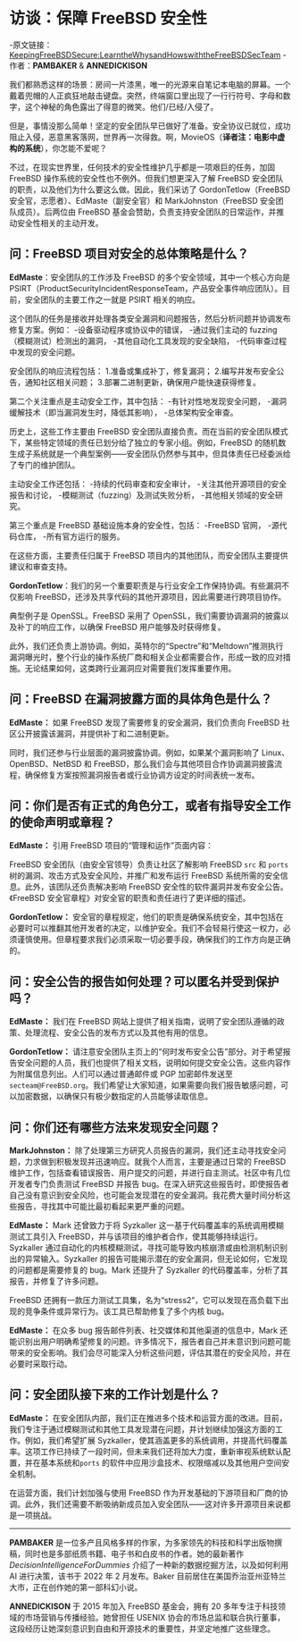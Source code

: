 # 访谈：保障 FreeBSD 安全性

-原文链接：[KeepingFreeBSDSecure:LearntheWhysandHowswiththeFreeBSDSecTeam](https://freebsdfoundation.org/wp-content/uploads/2022/11/interview.pdf) -作者：**PAMBAKER** & **ANNEDICKISON**

我们都熟悉这样的场景：房间一片漆黑，唯一的光源来自笔记本电脑的屏幕。一个戴着兜帽的人正疯狂地敲击键盘。突然，终端窗口里出现了一行行符号、字母和数字，这个神秘的角色露出了得意的微笑。他们/已经/入侵了。

但是，事情没那么简单！坚定的安全团队早已做好了准备。安全协议已就位，成功阻止入侵，恶意黑客落网，世界再一次得救。啊，MovieOS（**译者注：电影中虚构的系统**），你怎能不爱呢？

不过，在现实世界里，任何技术的安全性维护几乎都是一项艰巨的任务，加固 FreeBSD 操作系统的安全性也不例外。但我们想更深入了解 FreeBSD 安全团队的职责，以及他们为什么要这么做。因此，我们采访了 GordonTetlow（FreeBSD 安全官，志愿者）、EdMaste（副安全官）和 MarkJohnston（FreeBSD 安全团队成员）。后两位由 FreeBSD 基金会赞助，负责支持安全团队的日常运作，并推动安全性相关的主动开发。

## 问：FreeBSD 项目对安全的总体策略是什么？

**EdMaste**：安全团队的工作涉及 FreeBSD 的多个安全领域，其中一个核心方向是 PSIRT（ProductSecurityIncidentResponseTeam，产品安全事件响应团队）。目前，安全团队的主要工作之一就是 PSIRT 相关的响应。

这个团队的任务是接收并处理各类安全漏洞和问题报告，然后分析问题并协调发布修复方案。例如： 
-设备驱动程序或协议中的错误， 
-通过我们主动的 fuzzing（模糊测试）检测出的漏洞， 
-其他自动化工具发现的安全缺陷，
-代码审查过程中发现的安全问题。

安全团队的响应流程包括： 
1.准备或集成补丁，修复漏洞； 
2.编写并发布安全公告，通知社区相关问题； 
3.部署二进制更新，确保用户能快速获得修复。

第二个关注重点是主动安全工作，其中包括： 
-有针对性地发现安全问题， 
-漏洞缓解技术（即当漏洞发生时，降低其影响），
-总体架构安全审查。

历史上，这些工作主要由 FreeBSD 安全团队直接负责。而在当前的安全团队模式下，某些特定领域的责任已划分给了独立的专家小组。例如，FreeBSD 的随机数生成子系统就是一个典型案例——安全团队仍然参与其中，但具体责任已经委派给了专门的维护团队。

主动安全工作还包括： 
-持续的代码审查和安全审计， 
-关注其他开源项目的安全报告和讨论， 
-模糊测试（fuzzing）及测试失败分析， 
-其他相关领域的安全研究。

第三个重点是 FreeBSD 基础设施本身的安全性，包括：
-FreeBSD 官网， 
-源代码仓库， 
-所有官方运行的服务。

在这些方面，主要责任归属于 FreeBSD 项目内的其他团队，而安全团队主要提供建议和审查支持。


**GordonTetlow**：我们的另一个重要职责是与行业安全工作保持协调。有些漏洞不仅影响 FreeBSD，还涉及共享代码的其他开源项目，因此需要进行跨项目协作。

典型例子是 OpenSSL。FreeBSD 采用了 OpenSSL，我们需要协调漏洞的披露以及补丁的响应工作，以确保 FreeBSD 用户能够及时获得修复。

此外，我们还负责上游协调。例如，英特尔的“Spectre”和“Meltdown”推测执行漏洞曝光时，整个行业的操作系统厂商和相关企业都需要合作，形成一致的应对措施。无论结果如何，这类跨行业漏洞应对需要我们发挥重要作用。



## 问：FreeBSD 在漏洞披露方面的具体角色是什么？

**EdMaste：** 如果 FreeBSD 发现了需要修复的安全漏洞，我们负责向 FreeBSD 社区公开披露该漏洞，并提供补丁和二进制更新。

同时，我们还参与行业层面的漏洞披露协调。例如，如果某个漏洞影响了 Linux、OpenBSD、NetBSD 和 FreeBSD，那么我们会与其他项目合作协调漏洞披露流程，确保修复方案按照漏洞报告者或行业协调方设定的时间表统一发布。

## 问：你们是否有正式的角色分工，或者有指导安全工作的使命声明或章程？

**EdMaste：** 引用 FreeBSD 项目的“管理和运作”页面内容：

FreeBSD 安全团队（由安全官领导）负责让社区了解影响 FreeBSD `src` 和 `ports` 树的漏洞、攻击方式及安全风险，并推广和发布运行 FreeBSD 系统所需的安全信息。此外，该团队还负责解决影响 FreeBSD 安全性的软件漏洞并发布安全公告。《FreeBSD 安全官章程》对安全官的职责和责任进行了更详细的描述。

**GordonTetlow：** 安全官的章程规定，他们的职责是确保系统安全，其中包括在必要时可以推翻其他开发者的决定，以维护安全。我们不会轻易行使这一权力，必须谨慎使用。但章程要求我们必须采取一切必要手段，确保我们的工作方向是正确的。



## 问：安全公告的报告如何处理？可以匿名并受到保护吗？

**EdMaste：** 我们在 FreeBSD 网站上提供了相关指南，说明了安全团队遵循的政策、处理流程、安全公告的发布方式以及其他有用的信息。

**GordonTetlow：** 请注意安全团队主页上的“何时发布安全公告”部分。对于希望报告安全问题的人员，我们也提供了相关文档，说明如何提交安全公告。这些内容作为附属信息列出。人们可以通过普通邮件或 PGP 加密邮件发送至`secteam@FreeBSD.org`。我们希望让大家知道，如果需要向我们报告敏感问题，可以加密数据，以确保只有极少数指定的人员能够读取信息。



## 问：你们还有哪些方法来发现安全问题？

**MarkJohnston：** 除了处理第三方研究人员报告的漏洞，我们还主动寻找安全问题，力求做到积极发现并迅速响应。就我个人而言，主要是通过日常的 FreeBSD 维护工作，包括查看错误报告、用户提交的问题，并进行自主测试。社区中有几位开发者专门负责测试 FreeBSD 并报告 bug。在深入研究这些报告时，即使报告者自己没有意识到安全风险，也可能会发现潜在的安全漏洞。我花费大量时间分析这些报告，寻找其中可能比最初看起来更严重的问题。

**EdMaste：** Mark 还曾致力于将 Syzkaller 这一基于代码覆盖率的系统调用模糊测试工具引入 FreeBSD，并与该项目的维护者合作，使其能够持续运行。Syzkaller 通过自动化的内核模糊测试，寻找可能导致内核崩溃或由检测机制识别出的异常输入。Syzkaller 的报告可能揭示潜在的安全漏洞，但无论如何，它发现的问题都是需要修复的 bug。Mark 还提升了 Syzkaller 的代码覆盖率，分析了其报告，并修复了许多问题。

FreeBSD 还拥有一款压力测试工具集，名为“stress2”，它可以发现在高负载下出现的竞争条件或异常行为。该工具已帮助修复了多个内核 bug。

**EdMaste：** 在众多 bug 报告邮件列表、社交媒体和其他渠道的信息中，Mark 还能识别出用户明确希望修复的问题。许多情况下，报告者自己并未意识到问题可能带来的安全影响。我们会尽可能深入分析这些问题，评估其潜在的安全风险，并在必要时采取行动。



## 问：安全团队接下来的工作计划是什么？

**EdMaste：** 在安全团队内部，我们正在推进多个技术和运营方面的改进。目前，我们专注于通过模糊测试和其他工具发现潜在问题，并计划继续加强这方面的工作。例如，我们希望扩展 Syzkaller，使其涵盖更多的系统调用，并提高代码覆盖率。这项工作已持续了一段时间，但未来我们还将加大力度，重新审视系统默认配置，并在基本系统和`ports` 的软件中应用沙盒技术、权限缩减以及其他用户空间安全机制。

在运营方面，我们计划加强与使用 FreeBSD 作为开发基础的下游项目和厂商的协调。此外，我们还需要不断吸纳新成员加入安全团队——这对许多开源项目来说都是一项挑战。

---

**PAMBAKER** 是一位多产且风格多样的作家，为多家领先的科技和科学出版物撰稿，同时也是多部纸质书籍、电子书和白皮书的作者。她的最新著作 *DecisionIntelligenceForDummies* 介绍了一种新的数据挖掘方法，以及如何利用 AI 进行决策，该书于 2022 年 2 月发布。Baker 目前居住在美国乔治亚州亚特兰大市，正在创作她的第一部科幻小说。

**ANNEDICKISON** 于 2015 年加入 FreeBSD 基金会，拥有 20 多年专注于科技领域的市场营销与传播经验。她曾担任 USENIX 协会的市场总监和联合执行董事，这段经历让她深刻意识到自由和开源技术的重要性，并坚定地推广这些理念。
